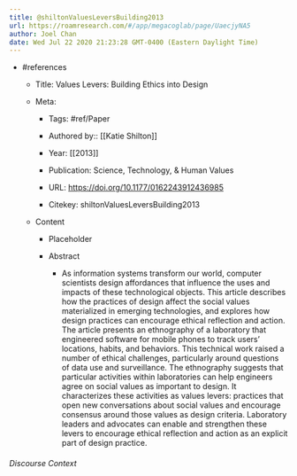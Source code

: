 ```yaml
---
title: @shiltonValuesLeversBuilding2013
url: https://roamresearch.com/#/app/megacoglab/page/UaecjyNA5
author: Joel Chan
date: Wed Jul 22 2020 21:23:28 GMT-0400 (Eastern Daylight Time)
---
```


- #references

    - Title: Values Levers: Building Ethics into Design

    - Meta:

        - Tags: #ref/Paper

        - Authored by::  [[Katie Shilton]]

        - Year: [[2013]]

        - Publication: Science, Technology, \& Human Values

        - URL: https://doi.org/10.1177/0162243912436985

        - Citekey: shiltonValuesLeversBuilding2013

    - Content

        - Placeholder

        - Abstract

            - As information systems transform our world, computer scientists design affordances that influence the uses and impacts of these technological objects. This article describes how the practices of design affect the social values materialized in emerging technologies, and explores how design practices can encourage ethical reflection and action. The article presents an ethnography of a laboratory that engineered software for mobile phones to track users’ locations, habits, and behaviors. This technical work raised a number of ethical challenges, particularly around questions of data use and surveillance. The ethnography suggests that particular activities within laboratories can help engineers agree on social values as important to design. It characterizes these activities as values levers: practices that open new conversations about social values and encourage consensus around those values as design criteria. Laboratory leaders and advocates can enable and strengthen these levers to encourage ethical reflection and action as an explicit part of design practice.

###### Discourse Context


